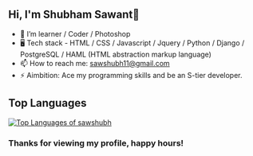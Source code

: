 ## Hi, I'm Shubham Sawant👋

- 🌱 I’m learner / Coder / Photoshop
- :desktop_computer: Tech stack - HTML / CSS / Javascript / Jquery / Python / Django / PostgreSQL / HAML (HTML abstraction markup language)
- 📫 How to reach me: sawshubh11@gmail.com
- ⚡ Aimbition: Ace my programming skills and be an S-tier developer. 

## Top Languages
[![Top Languages of sawshubh](https://github-readme-stats.vercel.app/api/top-langs/?username=sawshubh&layout=compact&langs_count=25)](https://github.com/sawshubh/github-readme-stats)

### Thanks for viewing my profile, happy hours!
